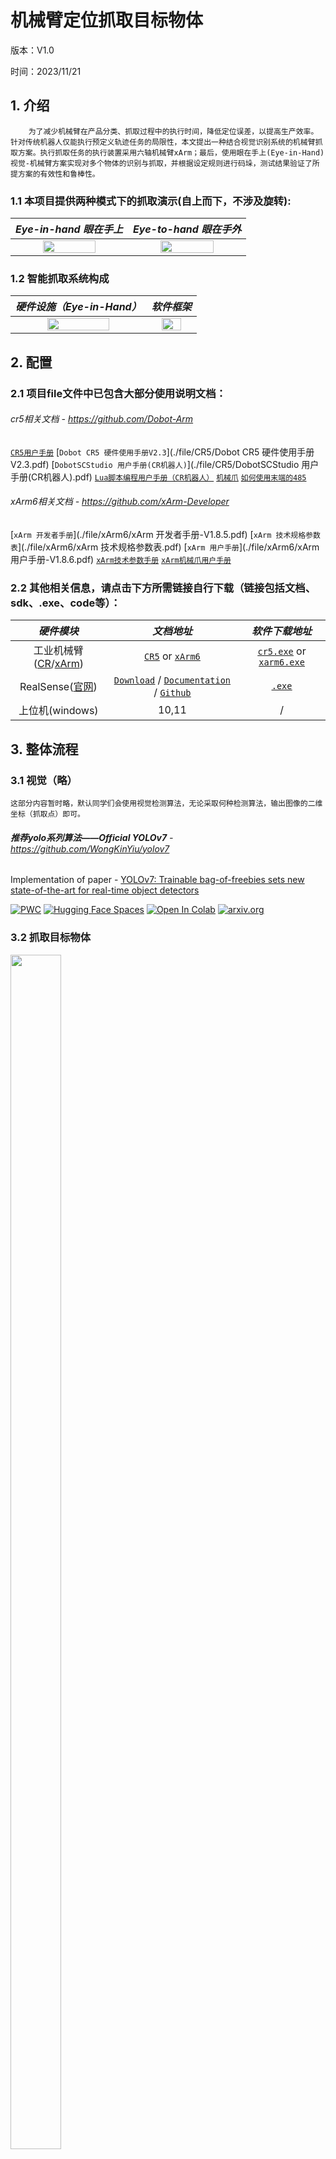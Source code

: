 # 机械臂定位抓取目标物体
版本：V1.0

时间：2023/11/21

## 1. 介绍

```
    为了减少机械臂在产品分类、抓取过程中的执行时间，降低定位误差，以提高生产效率。针对传统机器人仅能执行预定义轨迹任务的局限性，本文提出一种结合视觉识别系统的机械臂抓取方案。执行抓取任务的执行装置采用六轴机械臂xArm；最后，使用眼在手上(Eye-in-Hand)视觉-机械臂方案实现对多个物体的识别与抓取，并根据设定规则进行码垛，测试结果验证了所提方案的有效性和鲁棒性。
```

### 1.1 本项目提供两种模式下的抓取演示(自上而下，不涉及旋转):

 |          <font size="3">***Eye-in-hand  眼在手上***</font>          |          <font size="3">***Eye-to-hand  眼在手外***</font>          | 
 |:---------------------------------------------------------------:|:---------------------------------------------------------------:| 
 | <img src="./figure/eye_in_hand.png" height="70%"  width="70%"/> | <img src="./figure/eye_to_hand.png" height="70%"  width="70%"/> | 

### 1.2 智能抓取系统构成

 |        <font size="3">***硬件设施（Eye-in-Hand）***</font>         |               <font size="3">***软件框架***</font>               | 
 |:------------------------------------------------------------:|:------------------------------------------------------------:| 
| <img src="./figure/hardware.png" height="70%"  width="70%"/> | <img src="./figure/software.png" height="70%"  width="70%"/> |


## 2. 配置

### 2.1 项目file文件中已包含大部分使用说明文档：

###### cr5相关文档 - https://github.com/Dobot-Arm
[`CR5用户手册`](./file/CR5/CR5用户手册.pdf)
[`Dobot CR5 硬件使用手册V2.3`](./file/CR5/Dobot CR5 硬件使用手册V2.3.pdf)
[`DobotSCStudio 用户手册(CR机器人)`](./file/CR5/DobotSCStudio 用户手册(CR机器人).pdf)
[`Lua脚本编程用户手册（CR机器人）`](./file/CR5/Lua脚本编程用户手册（CR机器人）.pdf)
[`机械爪`](./file/CR5/机械爪.pdf)
[`如何使用末端的485`](./file/CR5/如何使用末端的485.pdf)

###### xArm6相关文档 - https://github.com/xArm-Developer
[`xArm 开发者手册`](./file/xArm6/xArm 开发者手册-V1.8.5.pdf)
[`xArm 技术规格参数表`](./file/xArm6/xArm 技术规格参数表.pdf)
[`xArm 用户手册`](./file/xArm6/xArm 用户手册-V1.8.6.pdf)
[`xArm技术参数手册`](./file/xArm6/xArm技术参数手册.pdf)
[`xArm机械爪用户手册`](./file/xArm6/xArm机械爪用户手册-V1.6.1.pdf)

### 2.2 其他相关信息，请点击下方所需链接自行下载（链接包括文档、sdk、.exe、code等）：

 |                     <font size="3">***硬件模块***</font>                     |                                  <font size="3">***文档地址***</font>                                   |                  <font size="3">***软件下载地址***</font>                  | 
 |:------------------------------------------------------------------:|:---------------------------------------------------------------------------------------------------:|:--------------------------------------------------------------:| 
 | 工业机械臂([CR](https://dobot.cn/)/[xArm](https://www.cn.ufactory.cc/)) |                           [<u>`CR5`</u>][CR5] or [<u>`xArm6`</u>][xArm6]                            | [<u>`cr5.exe`</u>][cr5_exe] or [<u>`xarm6.exe`</u>][xarm6_exe] | 
 |          RealSense([官网](https://www.intelrealsense.com/))          | [<u>`Download`</u>][Download] / [<u>`Documentation`</u>][Documentation] / [<u>`Github`</u>][Github] |                 [<u>`.exe`</u>][realsense_exe]                 | 
 |                            上位机(windows)                            |                                                10,11                                                |                               /                                | 

[cr5_exe]:https://download.dobot.cc/dobotscstudio/DobotSCStudio-windows-offline-installer-2.3.1_stable.exe

[xarm6_exe]:https://208053ea-ca3f-436b-a37a-9a40911a8e3a.filesusr.com/archives/896670_0ab554489e3541839a64def8f5d0b87c.zip?dn=UfactoryStudio-client-x64-1.0.1.zip

[realsense_exe]:https://github.com/IntelRealSense/librealsense/releases/download/v2.49.0/Depth.Quality.Tool.exe

[CR5]:https://dobot.cn/products/cr-series/cr5.html

[xArm6]:https://www.cn.ufactory.cc/xarm-download

[Download]: https://github.com/IntelRealSense/librealsense/releases/latest

[Documentation]:https://dev.intelrealsense.com/docs?_ga=2.179379684.1979369618.1700469929-2136942285.1700469929

[Github]:https://github.com/IntelRealSense/librealsense


## 3. 整体流程

### 3.1 视觉（略）
```
这部分内容暂时略，默认同学们会使用视觉检测算法，无论采取何种检测算法，输出图像的二维坐标（抓取点）即可。
```

###### ***推荐yolo系列算法——Official YOLOv7*** - https://github.com/WongKinYiu/yolov7

Implementation of paper - [YOLOv7: Trainable bag-of-freebies sets new state-of-the-art for real-time object detectors](https://arxiv.org/abs/2207.02696)

[![PWC](https://img.shields.io/endpoint.svg?url=https://paperswithcode.com/badge/yolov7-trainable-bag-of-freebies-sets-new/real-time-object-detection-on-coco)](https://paperswithcode.com/sota/real-time-object-detection-on-coco?p=yolov7-trainable-bag-of-freebies-sets-new)
[![Hugging Face Spaces](https://img.shields.io/badge/%F0%9F%A4%97%20Hugging%20Face-Spaces-blue)](https://huggingface.co/spaces/akhaliq/yolov7)
<a href="https://colab.research.google.com/gist/AlexeyAB/b769f5795e65fdab80086f6cb7940dae/yolov7detection.ipynb"><img src="https://colab.research.google.com/assets/colab-badge.svg" alt="Open In Colab"></a>
[![arxiv.org](http://img.shields.io/badge/cs.CV-arXiv%3A2207.02696-B31B1B.svg)](https://arxiv.org/abs/2207.02696)

### 3.2 抓取目标物体
<img src="./figure/robot_arm.png" height="70%"  width="40%"/> 

```
这部分内容可参考相关博客和论文，这里做大致的流程讲解（Eye_in_hand）
```
<br/>

#### 3.2.1 说明
- 总的来说，机械臂定位抓取目标物体，其实就是将获取的二维图像的抓取坐标点位(x,y)转化成机器人空间中的(x,y,z)三维坐标，我们通常将整个过程称为 <font color="#FF9912">**坐标变换**</font>。
- 首先，明确机器人空间中存在的四个坐标系：<font color="#FF9912">**base-机器人的基坐标系、tool / gripper-机器人末端工具坐标系、cam-相机坐标系、cal / target-标定板坐标系**</font>。
- 而 <font color="#FF9912">**坐标变换**</font> 就是利用上述四个坐标系进行 <font color="#FF9912">**刚性位姿变换**</font>，获取坐标系之间的 <font color="#FF9912">***相对位姿（位置和姿态）矩阵 T***</font>。
<div align="center">
    <a href="./">
        <img src="./figure/cal.png" height="60%" width="60%"/>
    </a>
</div>

- 其次，空间中存在**已知的**相对位姿矩阵和**未知的**相对位姿矩阵，需要利用到特定的方法获取： <font color="#FF9912">**手眼标定、相机标定**</font> 等。


**手眼标定** - See [opencv - calibrateHandEye()](https://docs.opencv.org/4.4.0/d9/d0c/group__calib3d.html#ga3207604e4b1a1758aa66acb6ed5aa65d)函数部分.
```
联立AX=XB矩阵方程，求解未知量矩阵X，X在不同模式下：
（Eye_in_hand）：即相机固定在机器人末端，求解cam与tool的相对位姿矩阵X。
（Eye_to_hand）：即相机固定在机器人外部，求解cam与base的相对位姿矩阵X。
```
<div align="center">
    <a href="./">
        <img src="./figure/AX=XB.png" height="60%" width="60%"/>
    </a>
</div>

**相机标定** - See [opencv Camera Calibration and 3D Reconstruction - Detailed Description](https://docs.opencv.org/4.4.0/d9/d0c/group__calib3d.html#gad10a5ef12ee3499a0774c7904a801b99) 模块描述部分.
```
为获取相机的内参矩阵、畸变矩阵、外参矩阵。
```
 |   <font size="3">***标定方法***</font>   |<font size="3">***优点***</font>| <font size="3">***缺点***</font> |      <font size="3">***常用方法***</font>      |  
 |:------------------------------------:|:----------------------------:|:------------------------------:|:------------------------------------------:| 
 | <font color="#FF9912">传统相机标定法</font> |       可使用于任意的相机模型、 精度高       |           需要标定物、算法复杂           | Tsai两步法、<font color="#FF9912">张氏标定法</font> | 
 |              主动视觉相机标定法               |       不需要标定物、算法简单、鲁棒性高       |            成本高、设备昂贵            |               主动系统控制相机做特定运动                | 
 |                相机自标定法                |          灵活性强、可在线标定          |            精度低、鲁棒性差            |             分层逐步标定、基于Kruppa方程              | 
<font size="2">*表中黄色字体所选的方法为我们所采用的方法，其他方法请自行查阅。</font>

<br/>

#### 3.2.2 大致流程（Eye_in_hand）：
1. 相机标定：获取相机的`内参矩阵`、`相机畸变矩阵`和`外部参数`
2. 与`步骤1`同步进行，获取相机标定过程中记录`机器人末端工具坐标系相对于机器人基坐标系`的变换矩阵
3. 求解公式`AX=XB`，其中X在Eye_in_hand中为`机器人末端工具坐标系相对于相机坐标系`的变换矩阵，在Eye_to_hand中为`标定板坐标系相对于相机坐标系`的变换矩阵，具体按所求参数决定
4. 结合机器人刚性变换公式，求解出`目标物体坐标系相对于机器人基坐标系`的变换矩阵，控制机器人末端坐标系与之坐标重合，实现自上而下的定位抓取

<br/>

#### 3.2.3 具体操作（Eye_in_hand）：
<div align="center">
    <a href="./">
        <img src="./figure/hand_eye.png" height="50%" width="50%"/>
    </a>
</div>

- a static calibration pattern is used to estimate the transformation between the target frame and the camera frame
1. 打印A4纸大小的标定纸张（标定板可以直接从opencv官网下载：[标定板](https://docs.opencv.org/2.4/_downloads/pattern.png)）
<div align="center">
    <a href="./">
        <img src="./figure/bd0.png" height="20%" width="20%"/>
    </a>
</div>
2. 打印完成后，测量实际打印出的网格边长（注意单位）。将打印纸贴附在硬纸板上（粘贴的尽可能平整）。
<div align="center">
    <a href="./">
        <img src="./figure/bd1.png" height="20%" width="20%"/>
    </a>
</div>

<br/>

- the robot gripper is moved in order to acquire several poses
- for each pose, the homogeneous transformation between the gripper frame and the robot base frame is recorded using for instance the robot kinematics
1. 固定好相机，连接相机，使用realsense api获取的相机内参矩阵和畸变系数（默认为0，realsense相机没有畸变）。
2. 改变机器人末端位姿，拍摄不同角度下的标定板并记录不同角度下机械臂末端工具坐标系的位姿矩阵。
3. 重复第2个步骤14-20次左右。
4. 完成上述流程，共获取N对 工具坐标系tool / gripper2base 以及对应的 标定板图片，注意一一对应的命名。
<div align="center">
    <a href="./">
        <img src="./figure/bd2.png" height="30%" width="30%"/>
        <img src="./figure/bd3.png" height="30%" width="30%"/>
    </a>
</div>

<br/>

- for each pose, the homogeneous transformation between the calibration target frame and the camera frame is recorded using for instance a pose estimation method (PnP) from 2D-3D point correspondences
1. 利用opencv内置的solvePnP()函数，获取N个 cal / target2cam矩阵。

<br/>

- The Hand-Eye calibration procedure returns the following homogeneous transformation
1. 利用opencv内置的calibrateHandEye()函数，求解AX=XB。

<br/>

- Kinematic transformation pose matrix of rigid body motion of robot
1. 位姿变换求解 目标物体坐标系相对于机器人基座系 <mark>obj2base = tool2base * cam2tool * cam *obj</mark>
2. 控制机器人的api函数运动到指定位置，实时抓取动作。

<br/>

Note:
- A minimum of 2 motions with non parallel rotation axes are necessary to determine the hand-eye transformation. So at least 3 different poses are required, but it is strongly recommended to use many more poses.
1. 确定手眼变换至少需要2个非平行旋转轴的运动。因此，至少需要3个不同的姿势，但强烈建议使用更多的姿势。

<br/>

#### 3.2.4 相关算子：
上述具体操作中还包含其他算子，包括标定版角点检测，亚像素角点细化，手动设定三维坐标等参数，需要同学们自己去查看相应算子，see [OpenCV](https://docs.opencv.org/4.4.0/index.html)。
- convertPointsToHomogeneous(): 非齐次坐标转换齐次坐标
- convertPointsFromHomogeneous(): 齐次坐标转换非齐次坐标
- findChessboardCorners(): 检测标定板角点
- find4QuadCornerSubpix(): 亚像素角点细化
- findCirclesGrid(): 寻找圆形标定板角点
- drawChessboardCorners(): 绘制检测到的角点
- calibrateCamera(): 从校准图案的多个视角中找出摄像机内部和外部参数（内置solvePnP()）
- initUndistortRectifyMap(): 计算矫正图像需要的映射矩阵
- remap(): 去掉原始图像中的畸变
- undistort(): 对原始图像进行矫正
- projectPoints(): 用于计算世界坐标系的三位点投影到像素坐标系中的二维坐标
- solvePnP(): 计算世界坐标系到相机坐标系的旋转向量和平移向量
- solvePnPRansac(): 同上并引入Ransac算法消除含有较大误差的数据
- Rodrigues(): 实现旋转向量和旋转矩阵的相互转换
- stereCalibrate(): 双目视觉标定

## 4. 结语
<font face="楷体" size=3><strong>
对于机械臂定位抓取目标物体，涉及到视觉，相机，机械臂方面的知识
<br/>
视觉的相关知识，简单的demo就使用传统视觉算法，对抓取物体有要求的可使用深度学习目标检测算法
<br/>
相机的相关知识，请查看博客和官网文档自行学习
<br/>
机械臂的相关知识，可翻阅书籍 机器人学基础 中空间描述坐标变换，运动学，轨迹规划等章节
<br/>
项目中的代码只是提供一个大致的逻辑框架，同学们需要自行查漏补缺，写出适合自己的代码
<br/>
整个过程中的每一步操作都会对最后抓取结果的精确度造成不同程度的影响，理想结果是 在消除定长误差下保持x,y,z轴±1mm的误差
<br/>
对结果造成影响的可能：工具坐标系的标定，SolvePnP算子的解AX=XB的方法等
<br/>
尽可能保证每一步计算的三维空间坐标逼近真实值，可利用类似于重投影误差算子进行验算，matlab工具箱验算等
<br/>
当实现对指定目标物体进行自上而下的抓取后，可拓展更多自由度的抓取...
</font><strong>